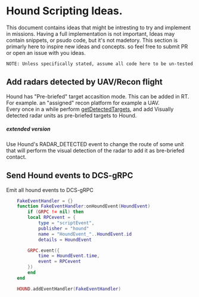 
# Hound Scripting Ideas.
This document contains ideas that might be intresting to try and implement in missions.
Having a full implementation is not important, Ideas may contain snippets, or psudo code, but it's not madetory.
This section is primarly here to inspire new ideas and concepts. so feel free to submit PR or open an issue with you ideas.

`NOTE: Unless specifically stated, assume all code here to be un-tested`

## Add radars detected by UAV/Recon flight
Hound has "Pre-briefed" target accasition mode. This can be added in RT. 
For example. an "assigned" recon platform for example a UAV.  
Every once in a while perform [getDetectedTargets](https://wiki.hoggitworld.com/view/DCS_func_getDetectedTargets), and add Visually detected radar units as pre-briefed targets to Hound.

##### extended version
Use Hound's RADAR_DETECTED event to change the route of some unit that will perform the visual detection of the radar to add it as bre-briefed contact.

## Send Hound events to DCS-gRPC
Emit all hound events to DCS-gRPC
```lua
    FakeEventHandler = {}
    function FakeEventHandler:onHoundEvent(HoundEvent)
        if (GRPC != nil) then
        local RPCevent = {
            type = "scriptEvent",
            publisher = "hound"
            name = "HoundEvent_"..HoundEvent.id
            details = HoundEvent

        GRPC.event({
            time = HoundEvent.time,
            event = RPCevent
        })
        end
    end

    HOUND.addEventHandler(FakeEventHandler)
```